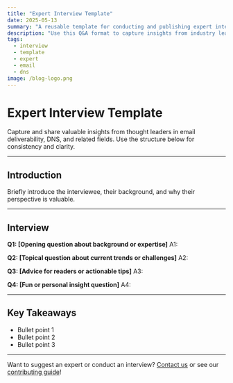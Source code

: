 ```yaml
---
title: "Expert Interview Template"
date: 2025-05-13
summary: "A reusable template for conducting and publishing expert interviews on email deliverability, DNS, and digital communication."
description: "Use this Q&A format to capture insights from industry leaders and share their experiences with your readers."
tags:
  - interview
  - template
  - expert
  - email
  - dns
image: /blog-logo.png
---
```


# Expert Interview Template

Capture and share valuable insights from thought leaders in email deliverability, DNS, and related fields. Use the structure below for consistency and clarity.

---

## Introduction
Briefly introduce the interviewee, their background, and why their perspective is valuable.

---

## Interview

**Q1: [Opening question about background or expertise]**
A1: 

**Q2: [Topical question about current trends or challenges]**
A2: 

**Q3: [Advice for readers or actionable tips]**
A3: 

**Q4: [Fun or personal insight question]**
A4: 

---

## Key Takeaways
- Bullet point 1
- Bullet point 2
- Bullet point 3

---

Want to suggest an expert or conduct an interview? [Contact us](contact.md) or see our [contributing guide](contributing.md)!
